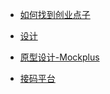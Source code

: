 - [如何找到创业点子](https://liorn.substack.com/p/a-summary-of-my-learnings-on-how)
- [设计](https://www.canva.cn/)
- [原型设计-Mockplus](https://www.mockplus.cn/)


- [接码平台](https://sms-activate.org/cn/getNumber)